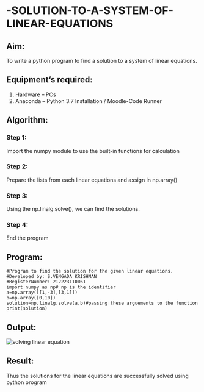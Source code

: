 # -SOLUTION-TO-A-SYSTEM-OF-LINEAR-EQUATIONS
## Aim:
To write a python program to find a solution to a system of linear equations.
## Equipment’s required:
1. 	Hardware – PCs
2. 	Anaconda – Python 3.7 Installation / Moodle-Code Runner
## Algorithm:
### Step 1: 
Import the numpy module to use the built-in functions for calculation
### Step 2: 
Prepare the lists from each linear equations and assign in np.array()
### Step 3: 
Using the np.linalg.solve(), we can find the solutions.
### Step 4: 
End the program
## Program:
```
#Program to find the solution for the given linear equations.
#Developed by: S.VENGADA KRISHNAN
#RegisterNumber: 212223110061
import numpy as np# np is the identifier
a=np.array([[1,-3],[3,1]])
b=np.array([0,10])
solution=np.linalg.solve(a,b)#passing these arguements to the function
print(solution)
```
## Output:
![solving linear equation](https://github.com/SVENGADAKRISHNAN/-SOLUTION-TO-A-SYSTEM-OF-LINEAR-EQUATIONS/assets/147473084/5d3c6d55-b047-4297-9948-fe11f84dcc18)

## Result: 
Thus the solutions for the linear equations are successfully solved using python program

